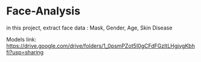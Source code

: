 # Face-Analysis
in this project, extract face data : Mask, Gender, Age, Skin Disease

Models link: https://drive.google.com/drive/folders/1_0psmPZot5I0gCFdFGzltLHgjvgKbhfi?usp=sharing
